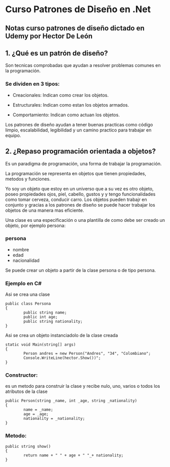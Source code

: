 # Curso Patrones de Diseño en .Net

## Notas curso patrones de diseño dictado en Udemy por Hector De León

## 1. ¿Qué es un patrón de diseño?

Son tecnicas comprobadas que ayudan a resolver problemas comunes en la programación.

### Se dividen en 3 tipos:

- Creacionales:
  Indican como crear los objetos.

- Estructurales:
  Indican como estan los objetos armados.

- Comportamiento:
  Indican como actuan los objetos.
 
Los patrones de diseño ayudan a tener buenas practicas como código limpio, escalabilidad, legibilidad y un camino practico para trabajar en equipo.

## 2. ¿Repaso programación orientada a objetos?

Es un paradigma de programación, una forma de trabajar la programación.

La programación se representa en objetos que tienen propiedades, metodos y funciones.

Yo soy un objeto que estoy en un universo que a su vez es otro objeto, poseo propiedades ojos, piel, cabello, gustos y y tengo funcionalidades como tomar cerveza, conducir carro. Los objetos pueden trabajr en conjunto y gracias a los patrones de diseño se puede hacer trabajar los objetos de una manera mas eficiente.

Una clase es una especificación o una plantilla de como debe ser creado un objeto, por ejemplo persona:

### persona
- nombre
- edad
- nacionalidad

Se puede crear un objeto a partir de la clase persona o de tipo persona.

### Ejemplo en C#

Asi se crea una clase

`public class Persona`  
`{`  
`        public string name;`  
`        public int age;`  
`        public string nationality;`  
`}`  

Asi se crea un objeto instanciadolo de la clase creada

`static void Main(string[] args)`  
`{`  
`        Person andres = new Person("Andres", "34", "Colombiano";`   
`        Console.WriteLine(hector.Show())";`    
`}`  

### Constructor: 
es un metodo para construir la clase y recibe nulo, uno, varios o todos los atributos de la clase

`public Person(string _name, int _age, string _nationality)`  
`{`  
`        name = _name;`  
`        age = _age;`  
`        nationality = _nationality;`  
`}`  

### Metodo:

`public string show()`  
`{`  
`        return name + " " + age + " "_+ nationality;`  
`}`  